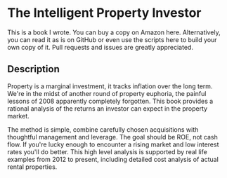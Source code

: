 # The Intelligent Property Investor

This is a book I wrote.  You can buy a copy on Amazon here.  Alternatively, you can read it as is on GitHub or even use the scripts here to build your own copy of it.  Pull requests and issues are greatly appreciated.

## Description

Property is a marginal investment, it tracks inflation over the long term.  We're in the midst of another round of property euphoria, the painful lessons of 2008 apparently completely forgotten.  This book provides a rational analysis of the returns an investor can expect in the property market.  

The method is simple, combine carefully chosen acquisitions with thoughtful management and leverage.  The goal should be ROE, not cash flow.  If you're lucky enough to encounter a rising market and low interest rates you'll do better.  This high level analysis is supported by real life examples from 2012 to present, including detailed cost analysis of actual rental properties.

